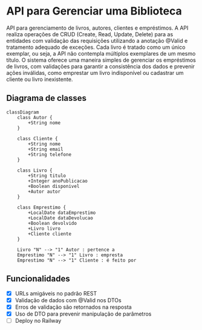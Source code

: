 # API para Gerenciar uma Biblioteca
API para gerenciamento de livros, autores, clientes e empréstimos.
A API realiza operações de CRUD (Create, Read, Update, Delete) para as entidades com validação das requisições utilizando a anotação @Valid e tratamento adequado de exceções.
Cada livro é tratado como um único exemplar, ou seja, a API não contempla múltiplos exemplares de um mesmo título.
O sistema oferece uma maneira simples de gerenciar os empréstimos de livros, com validações para garantir a consistência dos dados e prevenir ações inválidas, 
como emprestar um livro indisponível ou cadastrar um cliente ou livro inexistente.

## Diagrama de classes
```mermaid
classDiagram
    class Autor {
        +String nome
    }

    class Cliente {
        +String nome
        +String email
        +String telefone
    }

    class Livro {
        +String titulo
        +Integer anoPublicacao
        +Boolean disponivel
        +Autor autor
    }

    class Emprestimo {
        +LocalDate dataEmprestimo
        +LocalDate dataDevolucao
        +Boolean devolvido
        +Livro livro
        +Cliente cliente
    }

    Livro "N" --> "1" Autor : pertence a
    Emprestimo "N" --> "1" Livro : empresta
    Emprestimo "N" --> "1" Cliente : é feito por
```

## Funcionalidades
- [x] URLs amigáveis no padrão REST
- [x] Validação de dados com @Valid nos DTOs
- [x] Erros de validação são retornados na resposta
- [x] Uso de DTO para prevenir manipulação de parâmetros
- [ ] Deploy no Railway
